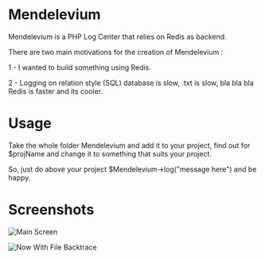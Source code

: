Mendelevium
===========

Mendelevium is a PHP Log Center that relies on Redis as backend.

There are two main motivations for the creation of Mendelevium :

1 - I wanted to build something using Redis.

2 - Logging on relation style (SQL) database is slow, .txt is slow, bla bla bla Redis is faster and its cooler.

Usage
=====

Take the whole folder Mendelevium and add it to your project, find out for $projName and change it to something that suits your project.

So, just do above your project $Mendelevium->log("message here") and be happy.


Screenshots
===========


![Main Screen](http://i.imgur.com/yiZhi.png)

![Now With File Backtrace](http://i.imgur.com/Ng5AB.png)